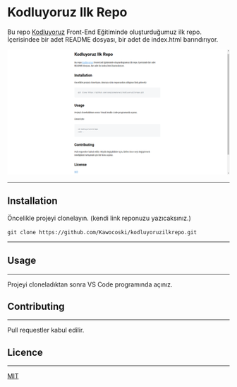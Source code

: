 # Kodluyoruz Ilk Repo
Bu repo [Kodluyoruz](Kodluyoruz.org) Front-End Eğitiminde oluşturduğumuz ilk repo. İçerisindee bir adet README dosyası, bir adet de index.html barındırıyor.

![Kodluyoruz proje içi görüntü](https://raw.githubusercontent.com/Kodluyoruz/taskforce/main/git/odev1/figures/markdown.png)

---------------------------------------------------------------------------------

## Installation

Öncelikle projeyi clonelayın. (kendi link reponuzu yazıcaksınız.)

`git clone https://github.com/Kawocoski/kodluyoruzilkrepo.git `

--------------------
## Usage
--------
Projeyi cloneladıktan sonra VS Code programında açınız.

## Contributing
------

Pull requestler kabul edilir.

## Licence
-----
[MIT](https://choosealicense.com/licenses/mit/)




